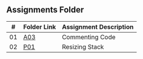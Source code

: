 ##  Assignments Folder

|   #   | Folder Link | Assignment Description |
| :---: | ----------- | ---------------------- |
|   01  |[A03](https://github.com/Alexanderryan133/3013-Algorithms-Ryan/tree/main/Assignments/A03)|Commenting Code|
|   02  |[P01](https://github.com/Alexanderryan133/3013-Algorithms-Ryan/tree/main/Assignments/P01)|Resizing Stack|
